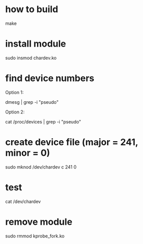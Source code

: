 # how to build

make

# install module

sudo insmod chardev.ko

# find device numbers 

Option 1:

dmesg | grep -i "pseudo"

Option 2:

cat /proc/devices | grep -i "pseudo"

# create device file (major = 241, minor = 0)

sudo mknod /dev/chardev c 241 0

# test 

cat /dev/chardev

# remove module

sudo rmmod kprobe_fork.ko